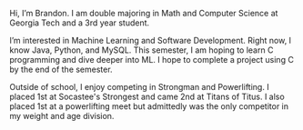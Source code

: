 Hi, I’m Brandon. I am double majoring in Math and Computer Science at Georgia Tech and a 3rd year student.

I’m interested in Machine Learning and Software Development. Right now, I know Java, Python, and MySQL. This semester, I am hoping to learn C programming and dive deeper into ML. I hope to complete a project using C by the end of the semester.

Outside of school, I enjoy competing in Strongman and Powerlifting. I placed 1st at Socastee's Strongest and came 2nd at Titans of Titus. I also placed 1st at a powerlifting meet but admittedly was the only competitor in my weight and age division.
